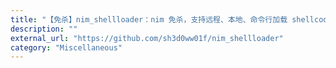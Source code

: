 ```yaml
---
title: "【免杀】nim_shellloader：nim 免杀，支持远程、本地、命令行加载 shellcode"
description: ""
external_url: "https://github.com/sh3d0ww01f/nim_shellloader"
category: "Miscellaneous"
---
```

